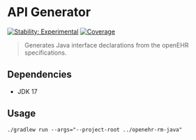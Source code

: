 

# API Generator 

[![Stability: Experimental](https://masterminds.github.io/stability/experimental.svg)](https://masterminds.github.io/stability/experimental.html) [![Coverage](https://sonarcloud.io/api/project_badges/measure?project=experimental-software_java-api-generator&metric=coverage)](https://sonarcloud.io/summary/new_code?id=experimental-software_java-api-generator)

> Generates Java interface declarations from the openEHR specifications.

## Dependencies

- JDK 17

## Usage

```
./gradlew run --args="--project-root ../openehr-rm-java"
```
